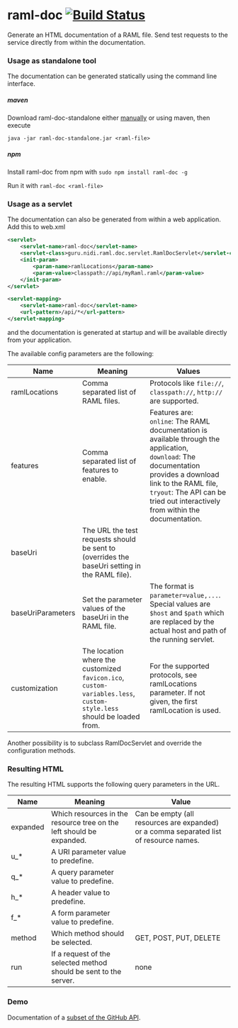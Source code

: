raml-doc [![Build Status](https://travis-ci.org/nidi3/raml-doc.svg?branch=master)](https://travis-ci.org/nidi3/raml-doc)
===========
Generate an HTML documentation of a RAML file. 
Send test requests to the service directly from within the documentation.

### Usage as standalone tool

The documentation can be generated statically using the command line interface.
 
##### maven 

Download raml-doc-standalone either [manually](http://repo1.maven.org/maven2/guru/nidi/raml/raml-doc-standalone/) 
or using maven, then execute  
```
java -jar raml-doc-standalone.jar <raml-file>
```

##### npm

Install raml-doc from npm with `sudo npm install raml-doc -g`

Run it with `raml-doc <raml-file>`


### Usage as a servlet

The documentation can also be generated from within a web application.
Add this to web.xml

```xml
<servlet>
    <servlet-name>raml-doc</servlet-name>
    <servlet-class>guru.nidi.raml.doc.servlet.RamlDocServlet</servlet-class>
    <init-param>
        <param-name>ramlLocations</param-name>
        <param-value>classpath://api/myRaml.raml</param-value>
    </init-param>
</servlet>

<servlet-mapping>
    <servlet-name>raml-doc</servlet-name>
    <url-pattern>/api/*</url-pattern>
</servlet-mapping>
```

and the documentation is generated at startup and will be available directly from your application.

The available config parameters are the following:

Name | Meaning | Values
-----|---------|-------
ramlLocations | Comma separated list of RAML files. | Protocols like `file://`, `classpath://`, `http://` are supported.
features | Comma separated list of features to enable. | Features are: <br>`online`: The RAML documentation is available through the application, <br>`download`: The documentation provides a download link to the RAML file, <br>`tryout`: The API can be tried out interactively from within the documentation.
baseUri | The URL the test requests should be sent to (overrides the baseUri setting in the RAML file). |
baseUriParameters | Set the parameter values of the baseUri in the RAML file. | The format is `parameter=value,...`. <br>Special values are `$host` and `$path` which are replaced by the actual host and path of the running servlet.
customization | The location where the customized `favicon.ico`, `custom-variables.less`, `custom-style.less` should be loaded from. | For the supported protocols, see ramlLocations parameter. If not given, the first ramlLocation is used.

Another possibility is to subclass RamlDocServlet and override the configuration methods.

### Resulting HTML
The resulting HTML supports the following query parameters in the URL.

Name | Meaning | Value
-----|---------|------
expanded | Which resources in the resource tree on the left should be expanded. | Can be empty (all resources are expanded) or a comma separated list of resource names.
u_* | A URI parameter value to predefine.
q_* | A query parameter value to predefine.
h_* | A header value to predefine.
f_* | A form parameter value to predefine.
method | Which method should be selected. | GET, POST, PUT, DELETE
run | If a request of the selected method should be sent to the server. | none

### Demo
Documentation of a [subset of the GitHub API](http://nidi3.github.io/raml-doc/github/output/index.html).
